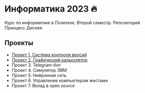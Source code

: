 # Информатика 2023 🔥

Курс по информатике в Политехе. Второй семестр.
Репозиторий Принцесс Диснея

## Проекты

- [Проект 1.	Система контроля версий](01_vcs)
- [Проект 2.	Графический калькулятор](02_calc)
- Проект 3.	Telegram-бот
- Проект 4.	Симулятор ЭВМ
- Проект 5.	Нейронная сеть
- Проект 6.	Управление компьютером жестами
- Проект 7.	Вклад в open source
